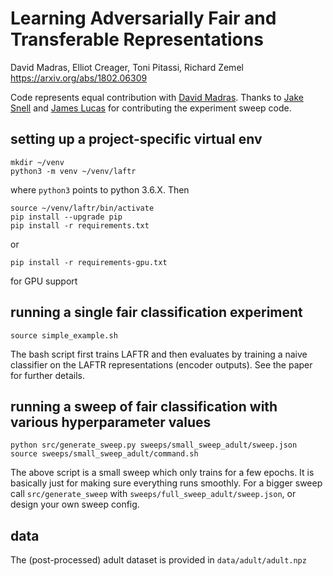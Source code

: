 # Learning Adversarially Fair and Transferable Representations
David Madras, Elliot Creager, Toni Pitassi, Richard Zemel
https://arxiv.org/abs/1802.06309

Code represents equal contribution with [David Madras](https://github.com/dmadras/).
Thanks to [Jake Snell](https://github.com/jakesnell) and [James Lucas](https://github.com/AtheMathmo) for contributing the experiment sweep code.

## setting up a project-specific virtual env
```
mkdir ~/venv 
python3 -m venv ~/venv/laftr
```
where `python3` points to python 3.6.X. Then
```
source ~/venv/laftr/bin/activate
pip install --upgrade pip
pip install -r requirements.txt
```
or 
```
pip install -r requirements-gpu.txt
```
for GPU support

## running a single fair classification experiment
```
source simple_example.sh
```
The bash script first trains LAFTR and then evaluates by training a naive classifier on the LAFTR representations (encoder outputs).
See the paper for further details.

## running a sweep of fair classification with various hyperparameter values
```
python src/generate_sweep.py sweeps/small_sweep_adult/sweep.json
source sweeps/small_sweep_adult/command.sh
```
The above script is a small sweep which only trains for a few epochs. 
It is basically just for making sure everything runs smoothly. 
For a bigger sweep call `src/generate_sweep` with `sweeps/full_sweep_adult/sweep.json`, or design your own sweep config.

## data
The (post-processed) adult dataset is provided in `data/adult/adult.npz`

